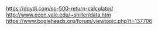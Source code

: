 https://dqydj.com/sp-500-return-calculator/
http://www.econ.yale.edu/~shiller/data.htm
https://www.bogleheads.org/forum/viewtopic.php?t=137706
